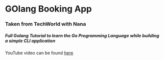 # GOlang Booking App
### Taken from TechWorld with Nana
##### Full Golang Tutorial to learn the Go Programming Language while building a simple CLI application 
YouTube video can be found [here](https://youtu.be/yyUHQIec83I)